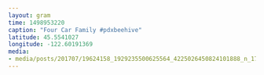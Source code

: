 ```yaml
---
layout: gram
time: 1498953220
caption: "Four Car Family #pdxbeehive"
latitude: 45.5541027
longitude: -122.60191369
media:
- media/posts/201707/19624158_1929235500625564_4225026450824101888_n_17846229238199663.jpg
---
```

